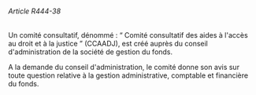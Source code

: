 ###### Article R444-38

Un comité consultatif, dénommé : “ Comité consultatif des aides à l'accès au droit et à la justice ” (CCAADJ), est créé auprès du conseil d'administration de la société de gestion du fonds.

A la demande du conseil d'administration, le comité donne son avis sur toute question relative à la gestion administrative, comptable et financière du fonds.

